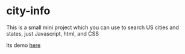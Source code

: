 # city-info
This is a small mini project which you can use to search US cities and states, just Javascript, html, and CSS

Its demo [here](https://codepen.io/descholar/pen/ExxRRaX)
